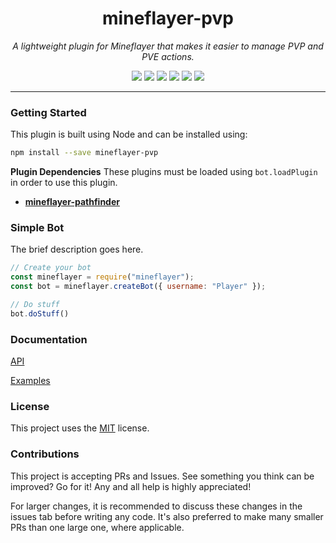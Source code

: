<h1 align="center">mineflayer-pvp</h1>
<p align="center"><i>A lightweight plugin for Mineflayer that makes it easier to manage PVP and PVE actions.</i></p>

<p align="center">
  <img src="https://github.com/TheDudeFromCI/mineflayer-plugin-template/workflows/Build/badge.svg" />
  <img src="https://img.shields.io/npm/v/mineflayer-pvp" />
  <img src="https://img.shields.io/github/repo-size/TheDudeFromCI/mineflayer-pvp" />
  <img src="https://img.shields.io/npm/dm/mineflayer-pvp" />
  <img src="https://img.shields.io/github/contributors/TheDudeFromCI/mineflayer-pvp" />
  <img src="https://img.shields.io/github/license/TheDudeFromCI/mineflayer-pvp" />
</p>

---

### Getting Started

This plugin is built using Node and can be installed using:
```bash
npm install --save mineflayer-pvp
```

**Plugin Dependencies**
These plugins must be loaded using `bot.loadPlugin` in order to use this plugin.

* [**mineflayer-pathfinder**](https://github.com/Karang/mineflayer-pathfinder)

### Simple Bot

The brief description goes here.

```js
// Create your bot
const mineflayer = require("mineflayer");
const bot = mineflayer.createBot({ username: "Player" });

// Do stuff
bot.doStuff()
```

### Documentation

[API](https://github.com/TheDudeFromCI/mineflayer-pvp/blob/master/docs/api.md)

[Examples](https://github.com/TheDudeFromCI/mineflayer-pvp/tree/master/examples)

### License

This project uses the [MIT](https://github.com/TheDudeFromCI/mineflayer-pvp/blob/master/LICENSE) license.

### Contributions

This project is accepting PRs and Issues. See something you think can be improved? Go for it! Any and all help is highly appreciated!

For larger changes, it is recommended to discuss these changes in the issues tab before writing any code. It's also preferred to make many smaller PRs than one large one, where applicable.

